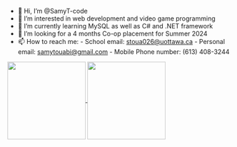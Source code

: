- 👋 Hi, I’m @SamyT-code
- 👀 I’m interested in web development and video game programming
- 🌱 I’m currently learning MySQL as well as C# and .NET framework
- 💞️ I’m looking for a 4 months Co-op placement for Summer 2024
- 📫 How to reach me:
      - School email: stoua026@uottawa.ca
      - Personal email: samytouabi@gmail.com
      - Mobile Phone number: (613) 408-3244


<!---
[![Samy'sGitHub stats](https://github-readme-stats.vercel.app/api?username=SamyT-code&show_icons=true&theme=radical)](https://github.com/anuraghazra/github-readme-stats)
[![Top Langs](https://github-readme-stats.vercel.app/api/top-langs/?username=SamyT-code&layout=compact&theme=radical)](https://github.com/anuraghazra/github-readme-stats)

<a href="https://github.com/anuraghazra/github-readme-stats">
  <img align="center" src="https://github-readme-stats.vercel.app/api?username=SamyT-code&show_icons=true&theme=radical" />
</a>
<a href="https://github.com/anuraghazra/convoychat">
  <img align="center" src="https://github-readme-stats.vercel.app/api/top-langs/?username=SamyT-code&layout=compact&theme=radical" height="195px"/>
</a>
--->
<a href="https://github.com/anuraghazra/github-readme-stats">
    <img height="175" align="center" src="https://github-readme-stats.vercel.app/api?username=SamyT-code&show_icons=true&theme=radical" style="max-width: 100%;">
  </a>
<a href="https://github.com/anuraghazra/github-readme-stats">
  <img height="175" align="center" src="https://github-readme-stats.vercel.app/api/top-langs/?username=SamyT-code&layout=compact&theme=radical" data-canonical-src="https://github-readme-stats.vercel.app/api/top-langs/?username=SamyT-code&amp;layout=compact&amp;show_icons=true&amp;theme=radical&amp;langs_count=6" style="max-width: 100%;">
  </a>

<!---
SamyT-code/SamyT-code is a ✨ special ✨ repository because its `README.md` (this file) appears on your GitHub profile.
You can click the Preview link to take a look at your changes.
--->
